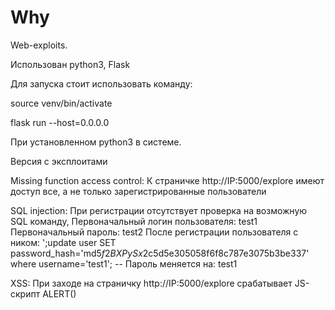 # Why
Web-exploits.

Использован python3, Flask

Для запуска стоит использовать команду:

source venv/bin/activate

flask run --host=0.0.0.0

При установленном python3 в системе.

Версия с эксплоитами

Missing function access control: К страничке http://IP:5000/explore имеют доступ все, а не только зарегистрированные пользователи

SQL injection: При регистрации отсутствует проверка на возможную SQL команду, 
Первоначальный логин пользователя: test1
Первоначальный пароль: test2
После регистрации пользователя с ником: ';update user SET password_hash='md5$f2BXPySx$2c5d5e305058f6f8c787e3075b3be337' where username='test1'; --
Пароль меняется на: test1

XSS: При заходе на страничку http://IP:5000/explore срабатывает JS-скрипт ALERT()
